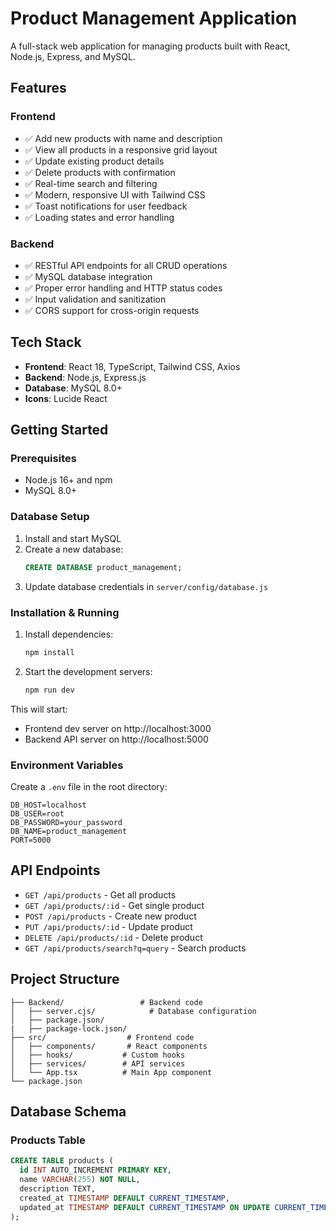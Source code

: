 # Product Management Application

A full-stack web application for managing products built with React, Node.js, Express, and MySQL.

## Features

### Frontend
- ✅ Add new products with name and description
- ✅ View all products in a responsive grid layout
- ✅ Update existing product details
- ✅ Delete products with confirmation
- ✅ Real-time search and filtering
- ✅ Modern, responsive UI with Tailwind CSS
- ✅ Toast notifications for user feedback
- ✅ Loading states and error handling

### Backend
- ✅ RESTful API endpoints for all CRUD operations
- ✅ MySQL database integration
- ✅ Proper error handling and HTTP status codes
- ✅ Input validation and sanitization
- ✅ CORS support for cross-origin requests

## Tech Stack

- **Frontend**: React 18, TypeScript, Tailwind CSS, Axios
- **Backend**: Node.js, Express.js
- **Database**: MySQL 8.0+
- **Icons**: Lucide React

## Getting Started

### Prerequisites

- Node.js 16+ and npm
- MySQL 8.0+

### Database Setup

1. Install and start MySQL
2. Create a new database:
   ```sql
   CREATE DATABASE product_management;
   ```
3. Update database credentials in `server/config/database.js`

### Installation & Running

1. Install dependencies:
   ```bash
   npm install
   ```

2. Start the development servers:
   ```bash
   npm run dev
   ```

This will start:
- Frontend dev server on http://localhost:3000
- Backend API server on http://localhost:5000

### Environment Variables

Create a `.env` file in the root directory:

```
DB_HOST=localhost
DB_USER=root
DB_PASSWORD=your_password
DB_NAME=product_management
PORT=5000
```

## API Endpoints

- `GET /api/products` - Get all products
- `GET /api/products/:id` - Get single product
- `POST /api/products` - Create new product
- `PUT /api/products/:id` - Update product
- `DELETE /api/products/:id` - Delete product
- `GET /api/products/search?q=query` - Search products

## Project Structure

```
├── Backend/                 # Backend code
│   ├── server.cjs/            # Database configuration
│   ├── package.json/
|   ├── package-lock.json/
├── src/                  # Frontend code
│   ├── components/       # React components
│   ├── hooks/           # Custom hooks
│   ├── services/        # API services
│   └── App.tsx          # Main App component
└── package.json
```

## Database Schema

### Products Table
```sql
CREATE TABLE products (
  id INT AUTO_INCREMENT PRIMARY KEY,
  name VARCHAR(255) NOT NULL,
  description TEXT,
  created_at TIMESTAMP DEFAULT CURRENT_TIMESTAMP,
  updated_at TIMESTAMP DEFAULT CURRENT_TIMESTAMP ON UPDATE CURRENT_TIMESTAMP
);
```
